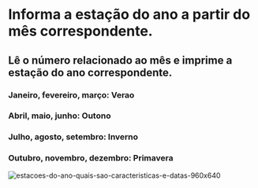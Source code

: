 # Informa a estação do ano a partir do mês correspondente.
## Lê o número relacionado ao mês e imprime a estação do ano correspondente.
### Janeiro, fevereiro, março:		Verao
### Abril, maio, junho:			Outono
### Julho, agosto, setembro:			Inverno
### Outubro, novembro, dezembro:		Primavera

![estacoes-do-ano-quais-sao-caracteristicas-e-datas-960x640](https://user-images.githubusercontent.com/102706324/161366896-d8a2d3d1-769d-4ea5-843d-6a8818d09e33.jpg)
